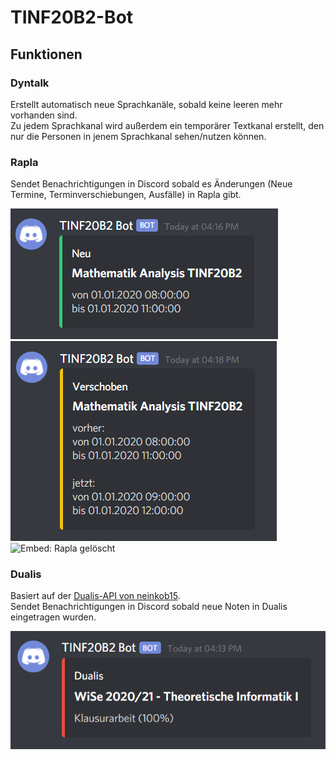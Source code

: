 # TINF20B2-Bot

## Funktionen

### Dyntalk
Erstellt automatisch neue Sprachkanäle, sobald keine leeren mehr vorhanden sind. \
Zu jedem Sprachkanal wird außerdem ein temporärer Textkanal erstellt, den nur die Personen in jenem Sprachkanal sehen/nutzen können.

### Rapla
Sendet Benachrichtigungen in Discord sobald es Änderungen (Neue Termine, Terminverschiebungen, Ausfälle) in Rapla gibt.

![Embed: Rapla neu](/images/embed-rapla-neu.png)
![Embed: Rapla verschoben](/images/embed-rapla-verschoben.png)
![Embed: Rapla gelöscht](/images/embed-rapla-gelöscht.png)

### Dualis
Basiert auf der [Dualis-API von neinkob15](https://github.com/neinkob15/Dualis-API). \
Sendet Benachrichtigungen in Discord sobald neue Noten in Dualis eingetragen wurden.

![Embed: Dualis](/images/embed-dualis.png)